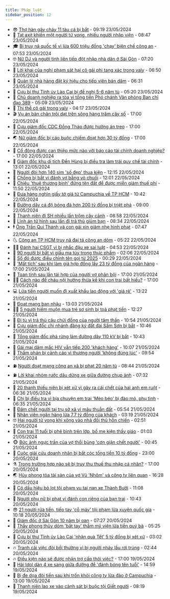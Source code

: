 ```yaml
---
title: Pháp luật
sidebar_position: 12
---
```


<!-- vnexpress-phap-luat:START -->
- 😎 [Thợ hàn gây cháy 11 tàu cá bị bắt](https://vnexpress.net/tho-han-gay-chay-11-tau-ca-bi-bat-4749727.html) - 09:19 23/05/2024
- 🥰 [Tạt axit khiến một người tử vong, nhiều người nhập viện](https://vnexpress.net/tat-axit-khien-mot-nguoi-tu-vong-nhieu-nguoi-nhap-vien-4749741.html) - 08:47 23/05/2024
- 🎓 [Bị truy nã quốc tế vì lừa 600 triệu đồng &#39;chạy&#39; biên chế công an](https://vnexpress.net/bi-truy-na-quoc-te-vi-lua-600-trieu-dong-chay-bien-che-cong-an-4749666.html) - 07:53 23/05/2024
- 🤓 [Nữ DJ và người tình liên tiếp đột nhập nhà dân ở Sài Gòn](https://vnexpress.net/nu-dj-va-nguoi-tinh-lien-tiep-dot-nhap-nha-dan-o-sai-gon-4749643.html) - 07:20 23/05/2024
- 🎊 [Lời khai của nghi phạm sát hại cô gái phi tang xác trong valy](https://vnexpress.net/loi-khai-cua-nghi-pham-sat-hai-co-gai-phi-tang-xac-trong-valy-4749654.html) - 06:50 23/05/2024
- 🙉 [Quản lý nhà hàng đặt ký hiệu cho tiếp viên bán dâm](https://vnexpress.net/quan-ly-nha-hang-dat-ky-hieu-cho-tiep-vien-ban-dam-4749641.html) - 06:31 23/05/2024
- 🤡 [Cựu bí thư Tỉnh ủy Lào Cai bị đề nghị 5-6 năm tù](https://vnexpress.net/cuu-bi-thu-tinh-uy-lao-cai-bi-de-nghi-5-6-nam-tu-4749570.html) - 05:20 23/05/2024
- 🗽 [Chủ doanh nghiệp ra tòa vì tống tiền Phó chánh Văn phòng Ban chỉ đạo 389](https://vnexpress.net/chu-doanh-nghiep-ra-toa-vi-tong-tien-pho-chanh-van-phong-ban-chi-dao-389-4749559.html) - 05:09 23/05/2024
- 🌋 [Thi thể cô gái trong valy](https://vnexpress.net/thi-the-co-gai-trong-valy-4749590.html) - 04:17 23/05/2024
- 🎬 [Vụ án bàn chân trôi dạt trên sông hàng trăm cây số](https://vnexpress.net/vu-an-ban-chan-troi-dat-tren-song-hang-tram-cay-so-4749370.html) - 17:00 22/05/2024
- 💯 [Cựu giám đốc CDC Đồng Tháp được hưởng án treo](https://vnexpress.net/cuu-giam-doc-cdc-dong-thap-duoc-huong-an-treo-4749389.html) - 17:00 22/05/2024
- 🌏 [Nữ giám đốc bị cáo buộc chiếm đoạt hơn 30 tỷ đồng](https://vnexpress.net/nu-giam-doc-bi-cao-buoc-chiem-doat-hon-30-ty-dong-4749260.html) - 17:00 22/05/2024
- 🌊 [Cổ đông được can thiệp mức nào với báo cáo tài chính doanh nghiệp?](https://vnexpress.net/co-dong-duoc-can-thiep-muc-nao-voi-bao-cao-tai-chinh-doanh-nghiep-4748154.html) - 17:00 22/05/2024
- 💂 [Giám đốc khu di tích Đền Hùng bị điều tra làm trái quy chế tài chính](https://vnexpress.net/giam-doc-khu-di-tich-den-hung-bi-dieu-tra-lam-trai-quy-che-tai-chinh-4749390.html) - 13:01 22/05/2024
- 🎡 [Người đòi hơn 140 sim &#39;số đẹp&#39; thua kiện](https://vnexpress.net/nguoi-doi-hon-140-sim-so-dep-thua-kien-4749377.html) - 12:15 22/05/2024
- 🫶 [Chồng bị bắt vì đánh vợ bằng vỏ chuối](https://vnexpress.net/chong-bi-bat-vi-danh-vo-bang-vo-chuoi-4749372.html) - 12:01 22/05/2024
- 🐲 [Chiêu &#39;thuê thương binh&#39; đứng tên đất để được miễn giảm thuế phí](https://vnexpress.net/chieu-thue-thuong-binh-dung-ten-dat-de-duoc-mien-giam-thue-phi-4749268.html) - 11:50 22/05/2024
- 🚀 [Đưa hàng nghìn giấy tờ giả từ Campuchia về TP HCM](https://vnexpress.net/dua-hang-nghin-giay-to-gia-tu-campuchia-ve-tp-hcm-4749307.html) - 10:42 22/05/2024
- 🎊 [Đường dây cá độ bóng đá hơn 200 tỷ đồng bị triệt phá](https://vnexpress.net/duong-day-ca-do-bong-da-hon-200-ty-dong-bi-triet-pha-4749287.html) - 09:00 22/05/2024
- 🤗 [Thanh niên đi SH nhiều lần trộm cây cảnh](https://video.vnexpress.net/thanh-nien-di-sh-nhieu-lan-trom-cay-canh-4749311.html) - 08:58 22/05/2024
- 🗽 [Lĩnh án tử hình sau lần đi trả thù giùm bạn](https://vnexpress.net/linh-an-tu-hinh-sau-lan-di-tra-thu-gium-ban-4749247.html) - 08:34 22/05/2024
- 🕴 [Ông Trần Quí Thanh và con gái xin giảm nhẹ hình phạt](https://vnexpress.net/ong-tran-qui-thanh-va-con-gai-xin-giam-nhe-hinh-phat-4749253.html) - 07:47 22/05/2024
- 🌜 [Công an TP HCM truy nã đại tá công an dỏm](https://vnexpress.net/cong-an-tp-hcm-truy-na-dai-ta-cong-an-dom-4749195.html) - 05:22 22/05/2024
- 🧑‍🏫 [Đánh hai CSGT vì bị nhắc đậu xe sai luật](https://vnexpress.net/danh-hai-csgt-vi-bi-nhac-dau-xe-sai-luat-4749137.html) - 04:53 22/05/2024
- 🦩 [90 người bị bắt vì giấu ma túy trong thực phẩm](https://vnexpress.net/90-nguoi-bi-bat-vi-giau-ma-tuy-trong-thuc-pham-4748983.html) - 02:06 22/05/2024
- 💼 [Sổ đỏ được điều chỉnh tên gọi từ 2025](https://vnexpress.net/so-do-duoc-dieu-chinh-ten-goi-tu-2025-4748705.html) - 00:29 22/05/2024
- 💫 [&#39;Mất tích&#39; sau khi làm giả hợp đồng lấy 23 tỷ đồng của ngân hàng](https://vnexpress.net/mat-tich-sau-khi-lam-gia-hop-dong-lay-23-ty-dong-cua-ngan-hang-4748950.html) - 17:00 21/05/2024
- 🦅 [Toan tính sau lần tái hợp của người vợ phản bội](https://vnexpress.net/am-muu-sau-cuoc-tai-hop-cua-nguoi-vo-phan-boi-4748931.html) - 17:00 21/05/2024
- 🧑‍💻 [Cách nào để cháu nội hưởng thừa kế khi con trai bất hiếu?](https://vnexpress.net/cach-nao-de-chau-noi-huong-thua-ke-khi-con-trai-bat-hieu-4748196.html) - 17:00 21/05/2024
- 💻 [Lừa tiền người muốn đi xuất khẩu lao động với &#39;giá rẻ&#39;](https://vnexpress.net/lua-tien-nguoi-muon-di-xuat-khau-lao-dong-voi-gia-re-4748870.html) - 13:22 21/05/2024
- 🤠 [Đoạt mạng bạn nhậu](https://vnexpress.net/doat-mang-ban-nhau-4748891.html) - 13:03 21/05/2024
- 🧑‍🏫 [5 người hiếm muộn mua trẻ sơ sinh bị toà phạt tiền](https://vnexpress.net/5-nguoi-hiem-muon-mua-tre-so-sinh-bi-toa-phat-tien-4748933.html) - 12:27 21/05/2024
- 🌈 [Đi tù vì trả thù câu chửi đổng của người tâm thần](https://vnexpress.net/di-tu-vi-tra-thu-cau-chui-dong-cua-nguoi-tam-than-4748893.html) - 10:54 21/05/2024
- 🌮 [Cựu giám đốc chi nhánh đăng ký đất đai Sầm Sơn bị bắt](https://vnexpress.net/cuu-giam-doc-chi-nhanh-dang-ky-dat-dai-sam-son-bi-bat-4748909.html) - 10:46 21/05/2024
- 🐲 [Tổng giám đốc phá rừng làm đường dây 110 kV bị bắt](https://vnexpress.net/tong-giam-doc-pha-rung-lam-duong-day-110-kv-bi-bat-4748899.html) - 10:43 21/05/2024
- 🧰 [Gái mại dâm mắc HIV vẫn tiếp 200 &#39;khách hàng&#39;](https://vnexpress.net/gai-mai-dam-mac-hiv-van-tiep-200-khach-hang-4748852.html) - 10:07 21/05/2024
- 💄 [Thẩm phán bị cảnh cáo vì thương người &#39;không đúng lúc&#39;](https://vnexpress.net/tham-phan-bi-canh-cao-vi-thuong-nguoi-khong-dung-luc-4748748.html) - 09:54 21/05/2024
- ⛽️ [Người đoạt mạng công an xã bị phạt 20 năm tù](https://vnexpress.net/nguoi-doat-mang-cong-an-xa-bi-phat-20-nam-tu-4748812.html) - 08:44 21/05/2024
- ⛽️ [Lời khai nhóm rước dâu dừng xe giữa đường chụp ảnh](https://video.vnexpress.net/loi-khai-nhom-ruoc-dau-dung-xe-giua-duong-chup-anh-4748785.html) - 07:32 21/05/2024
- 💂 [20 thanh thiếu niên bị xét xử vì gây ra cái chết của hai anh em ruột](https://vnexpress.net/20-thanh-thieu-nien-bi-xet-xu-vi-gay-ra-cai-chet-cua-hai-anh-em-ruot-4748487.html) - 06:36 21/05/2024
- 🤔 [Chị bị điều tra vì bịa chuyện em trai &#39;Mèo béo&#39; bị đào mỏ, phụ tình](https://vnexpress.net/chi-bi-dieu-tra-vi-bia-chuyen-em-trai-meo-beo-bi-dao-mo-phu-tinh-4748478.html) - 06:35 21/05/2024
- 🧐 [Đâm chết người tại trụ sở xã vì mâu thuẫn đất](https://vnexpress.net/dam-chet-nguoi-tai-tru-so-xa-vi-mau-thuan-dat-4748743.html) - 05:54 21/05/2024
- 🎃 [Nhân viên ngân hàng lừa 7,7 tỷ đồng của khách](https://vnexpress.net/nhan-vien-ngan-hang-lua-7-7-ty-dong-cua-khach-4748558.html) - 03:19 21/05/2024
- 🤓 [Hai người tử vong khi xông vào nhà đối thủ hỗn chiến](https://vnexpress.net/hai-nguoi-tu-vong-khi-xong-vao-nha-doi-thu-hon-chien-4748577.html) - 02:51 21/05/2024
- 💃 [Con trai 11 tuổi bị phê bình trên lớp, bố mẹ kiện thầy giáo](https://vnexpress.net/con-trai-11-tuoi-bi-phe-binh-tren-lop-bo-me-kien-thay-giao-4748492.html) - 01:03 21/05/2024
- 🐵 [Bức ảnh ngực trần của vợ thổi bùng &#39;cơn giận chết người&#39;](https://vnexpress.net/buc-anh-nguc-tran-cua-vo-thoi-bung-con-gian-chet-nguoi-4748473.html) - 00:45 21/05/2024
- 🤖 [Cuộc giải cứu doanh nhân bị bắt cóc tống tiền 10 tỷ đồng](https://vnexpress.net/cuoc-giai-cuu-doanh-nhan-bi-bat-coc-tong-tien-10-ty-dong-4748343.html) - 23:00 20/05/2024
- ⚗️ [Trong trường hợp nào sẽ bị truy thu thuế thu nhập cá nhân?](https://vnexpress.net/trong-truong-hop-nao-se-bi-truy-thu-thue-thu-nhap-ca-nhan-4745182.html) - 17:00 20/05/2024
- 🌏 [Hủy phong tỏa tài sản của vợ Vũ &#39;Nhôm&#39; và công ty liên quan](https://vnexpress.net/huy-phong-toa-tai-san-cua-vo-vu-nhom-va-cong-ty-lien-quan-4748486.html) - 16:28 20/05/2024
- 🦆 [Có dấu hiệu bỏ lọt tội phạm vụ tai nạn xe Thành Bưởi](https://vnexpress.net/co-dau-hieu-bo-lot-toi-pham-vu-tai-nan-xe-thanh-buoi-4748339.html) - 11:08 20/05/2024
- 🐎 [Người phụ nữ bị phạt vì đánh con riêng của bạn trai](https://vnexpress.net/nguoi-phu-nu-bi-phat-vi-danh-con-rieng-cua-ban-trai-4748419.html) - 10:43 20/05/2024
- 😎 [21 người rửa tiền, tiếp tay &#39;cỗ máy&#39; tội phạm lừa xuyên quốc gia](https://vnexpress.net/21-nguoi-rua-tien-tiep-tay-co-may-toi-pham-lua-xuyen-quoc-gia-4748320.html) - 10:18 20/05/2024
- 💪 [Giám đốc ở Sài Gòn 10 năm bị oan](https://vnexpress.net/giam-doc-o-sai-gon-10-nam-bi-oan-4747935.html) - 07:27 20/05/2024
- 🤡 [Thầy phong thủy dỏm &#39;bắt tay&#39; thẩm mỹ viện lừa tiền quý bà](https://vnexpress.net/thay-phong-thuy-dom-bat-tay-tham-my-vien-lua-tien-quy-ba-4748234.html) - 05:25 20/05/2024
- 🌁 [Cựu bí thư Tỉnh ủy Lào Cai &#39;nhận quà Tết&#39; 5 tỷ đồng bị xét xử](https://vnexpress.net/cuu-bi-thu-tinh-uy-lao-cai-nhan-qua-tet-5-ty-dong-bi-xet-xu-4748136.html) - 03:02 20/05/2024
- 🔥 [Tranh cãi việc đòi bồi thường vì bị người nhảy lầu rơi trúng](https://vnexpress.net/tranh-cai-viec-doi-boi-thuong-vi-bi-nguoi-nhay-lau-roi-trung-4748025.html) - 02:44 20/05/2024
- 🔥 [Điều kiện nào sẽ được nhận trợ cấp thôi việc?](https://vnexpress.net/dieu-kien-nao-se-duoc-nhan-tro-cap-thoi-viec-4745060.html) - 17:00 19/05/2024
- 👺 [Hải Idol dàn 4 xe sang giữa đường để &#39;đánh bóng tên tuổi&#39;](https://vnexpress.net/hai-idol-dan-4-xe-sang-giua-duong-de-danh-bong-ten-tuoi-4747993.html) - 14:59 19/05/2024
- 🎊 [Bị đe dọa đòi tiền sau khi trốn khỏi công ty lừa đảo ở Campuchia](https://vnexpress.net/bi-de-doa-doi-tien-sau-khi-tron-khoi-cong-ty-lua-dao-o-campuchia-4747979.html) - 13:00 19/05/2024
- 🎊 [Thanh niên lao xe vào cảnh sát bị buộc tội Giết người](https://vnexpress.net/thanh-nien-lao-xe-vao-canh-sat-bi-buoc-toi-giet-nguoi-4747920.html) - 08:19 19/05/2024<!-- vnexpress-phap-luat:END -->
